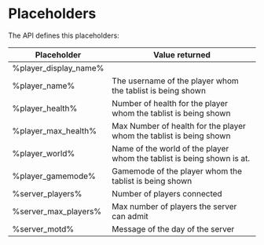 # Placeholders
The API defines this placeholders: 

|Placeholder|Value returned|
|---|---|
|%player_display_name%||
|%player_name%|The username of the player whom the tablist is being shown|
|%player_health%|Number of health for the player whom the tablist is being shown|
|%player_max_health%|Max Number of health for the player whom the tablist is being shown|
|%player_world%|Name of the world of the player whom the tablist is being shown is at.|
|%player_gamemode%|Gamemode of the player whom the tablist is being shown|
|%server_players%|Number of players connected|
|%server_max_players%|Max number of players the server can admit|
|%server_motd%|Message of the day of the server|

